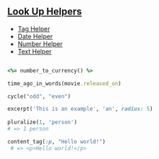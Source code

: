 ## [Look Up Helpers](https://api.rubyonrails.org/)


* [Tag Helper](https://api.rubyonrails.org/classes/ActionView/Helpers/TagHelper.html)
* [Date Helper](https://api.rubyonrails.org/classes/ActionView/Helpers/DateHelper.html)
* [Number Helper](https://api.rubyonrails.org/classes/ActionView/Helpers/NumberHelper.html)
* [Text Helper](https://api.rubyonrails.org/classes/ActionView/Helpers/TextHelper.html)

```ruby

<%= number_to_currency() %>

time_ago_in_words(movie.released_on)

cycle("odd", "even")

excerpt('This is an example', 'an', radius: 5)
 
pluralize(1, 'person')
# => 1 person

content_tag(:p, "Hello world!")
 # => <p>Hello world!</p>
```
